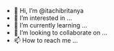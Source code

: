 - 👋 Hi, I’m @itachibritanya
- 👀 I’m interested in ...
- 🌱 I’m currently learning ...
- 💞️ I’m looking to collaborate on ...
- 📫 How to reach me ...

<!---
itachibritanya/itachibritanya is a ✨ special ✨ repository because its `README.md` (this file) appears on your GitHub profile.
You can click the Preview link to take a look at your changes.
--->
